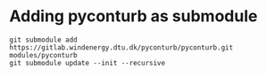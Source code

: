 # Adding pyconturb as submodule

```
git submodule add https://gitlab.windenergy.dtu.dk/pyconturb/pyconturb.git modules/pyconturb
git submodule update --init --recursive
```